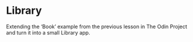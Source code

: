 # Library
Extending the ‘Book’ example from the previous lesson in The Odin Project and turn it into a small Library app.
